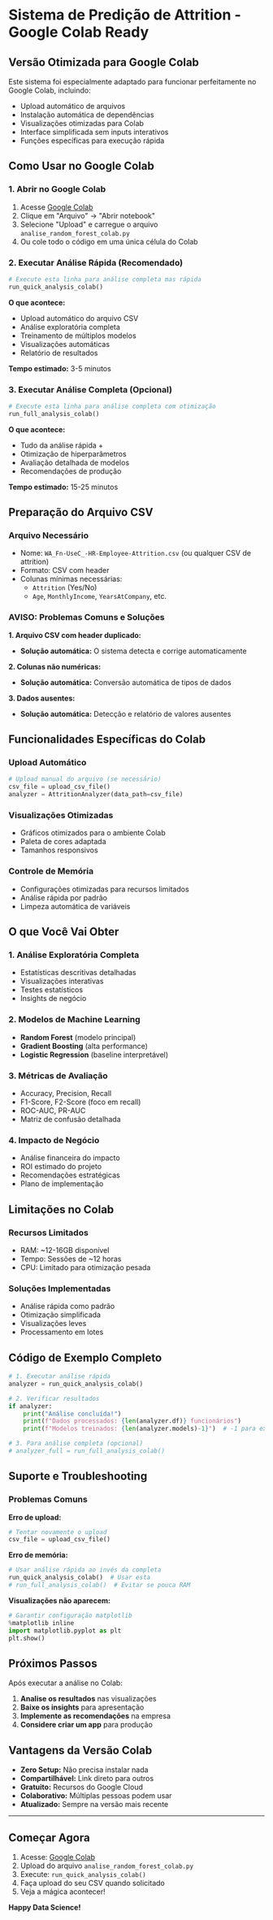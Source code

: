 # Sistema de Predição de Attrition - Google Colab Ready

## Versão Otimizada para Google Colab

Este sistema foi especialmente adaptado para funcionar perfeitamente no Google Colab, incluindo:

- Upload automático de arquivos
- Instalação automática de dependências
- Visualizações otimizadas para Colab
- Interface simplificada sem inputs interativos
- Funções específicas para execução rápida

## Como Usar no Google Colab

### 1. Abrir no Google Colab

1. Acesse [Google Colab](https://colab.research.google.com/)
2. Clique em "Arquivo" → "Abrir notebook"
3. Selecione "Upload" e carregue o arquivo `analise_random_forest_colab.py`
4. Ou cole todo o código em uma única célula do Colab

### 2. Executar Análise Rápida (Recomendado)

```python
# Execute esta linha para análise completa mas rápida
run_quick_analysis_colab()
```

**O que acontece:**
- Upload automático do arquivo CSV
- Análise exploratória completa
- Treinamento de múltiplos modelos
- Visualizações automáticas
- Relatório de resultados

**Tempo estimado:** 3-5 minutos

### 3. Executar Análise Completa (Opcional)

```python
# Execute esta linha para análise completa com otimização
run_full_analysis_colab()
```

**O que acontece:**
- Tudo da análise rápida +
- Otimização de hiperparâmetros
- Avaliação detalhada de modelos
- Recomendações de produção

**Tempo estimado:** 15-25 minutos

## Preparação do Arquivo CSV

### Arquivo Necessário
- Nome: `WA_Fn-UseC_-HR-Employee-Attrition.csv` (ou qualquer CSV de attrition)
- Formato: CSV com header
- Colunas mínimas necessárias:
  - `Attrition` (Yes/No)
  - `Age`, `MonthlyIncome`, `YearsAtCompany`, etc.

### AVISO: Problemas Comuns e Soluções

**1. Arquivo CSV com header duplicado:**
- **Solução automática:** O sistema detecta e corrige automaticamente

**2. Colunas não numéricas:**
- **Solução automática:** Conversão automática de tipos de dados

**3. Dados ausentes:**
- **Solução automática:** Detecção e relatório de valores ausentes

## Funcionalidades Específicas do Colab

### Upload Automático
```python
# Upload manual do arquivo (se necessário)
csv_file = upload_csv_file()
analyzer = AttritionAnalyzer(data_path=csv_file)
```

### Visualizações Otimizadas
- Gráficos otimizados para o ambiente Colab
- Paleta de cores adaptada
- Tamanhos responsivos

### Controle de Memória
- Configurações otimizadas para recursos limitados
- Análise rápida por padrão
- Limpeza automática de variáveis

## O que Você Vai Obter

### 1. Análise Exploratória Completa
- Estatísticas descritivas detalhadas
- Visualizações interativas
- Testes estatísticos
- Insights de negócio

### 2. Modelos de Machine Learning
- **Random Forest** (modelo principal)
- **Gradient Boosting** (alta performance)
- **Logistic Regression** (baseline interpretável)

### 3. Métricas de Avaliação
- Accuracy, Precision, Recall
- F1-Score, F2-Score (foco em recall)
- ROC-AUC, PR-AUC
- Matriz de confusão detalhada

### 4. Impacto de Negócio
- Análise financeira do impacto
- ROI estimado do projeto
- Recomendações estratégicas
- Plano de implementação

## Limitações no Colab

### Recursos Limitados
- RAM: ~12-16GB disponível
- Tempo: Sessões de ~12 horas
- CPU: Limitado para otimização pesada

### Soluções Implementadas
- Análise rápida como padrão
- Otimização simplificada
- Visualizações leves
- Processamento em lotes

## Código de Exemplo Completo

```python
# 1. Executar análise rápida
analyzer = run_quick_analysis_colab()

# 2. Verificar resultados
if analyzer:
    print("Análise concluída!")
    print(f"Dados processados: {len(analyzer.df)} funcionários")
    print(f"Modelos treinados: {len(analyzer.models)-1}")  # -1 para excluir scaler

# 3. Para análise completa (opcional)
# analyzer_full = run_full_analysis_colab()
```

## Suporte e Troubleshooting

### Problemas Comuns

**Erro de upload:**
```python
# Tentar novamente o upload
csv_file = upload_csv_file()
```

**Erro de memória:**
```python
# Usar análise rápida ao invés da completa
run_quick_analysis_colab()  # Usar esta
# run_full_analysis_colab()  # Evitar se pouca RAM
```

**Visualizações não aparecem:**
```python
# Garantir configuração matplotlib
%matplotlib inline
import matplotlib.pyplot as plt
plt.show()
```

## Próximos Passos

Após executar a análise no Colab:

1. **Analise os resultados** nas visualizações
2. **Baixe os insights** para apresentação
3. **Implemente as recomendações** na empresa
4. **Considere criar um app** para produção

## Vantagens da Versão Colab

- **Zero Setup:** Não precisa instalar nada
- **Compartilhável:** Link direto para outros
- **Gratuito:** Recursos do Google Cloud
- **Colaborativo:** Múltiplas pessoas podem usar
- **Atualizado:** Sempre na versão mais recente

---

## Começar Agora

1. Acesse: [Google Colab](https://colab.research.google.com/)
2. Upload do arquivo `analise_random_forest_colab.py`
3. Execute: `run_quick_analysis_colab()`
4. Faça upload do seu CSV quando solicitado
5. Veja a mágica acontecer!

**Happy Data Science!**